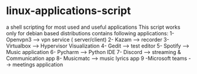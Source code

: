 # linux-applications-script
a shell scripting for most used and useful applications
This script works only for debian based distributions
contains following applications: 
1- Openvpn3 --> vpn service ( server/client)
2- Kazam --> recorder
3- Virtualbox --> Hypervisor Visualization
4- Gedit --> test editor
5- Spotify --> Music application
6- Pycharm --> Python IDE
7- Discord --> streaming & Communication app
8- Musicmatc --> music lyrics app
9 -Microsoft teams --> meetings application
